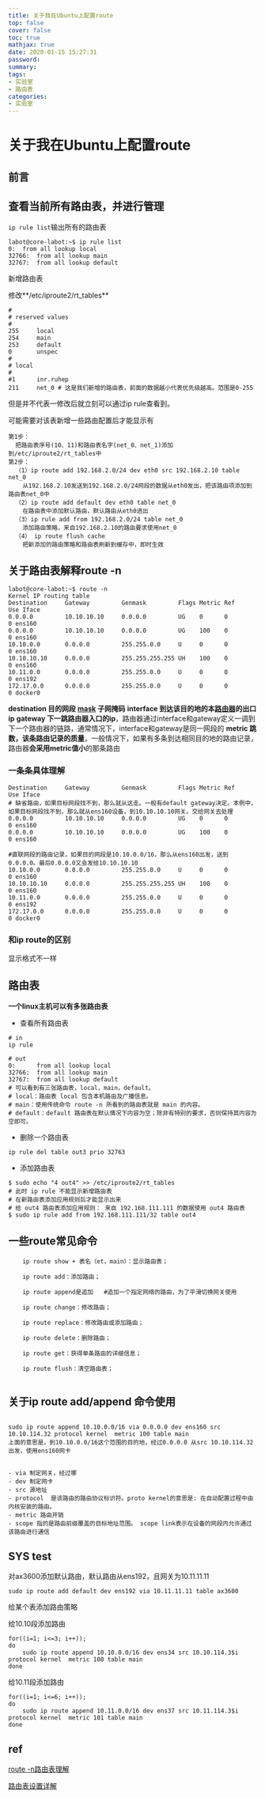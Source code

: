 ```yaml
---
title: 关于我在Ubuntu上配置route
top: false
cover: false
toc: true
mathjax: true
date: 2020-01-15 15:27:31
password:
summary:
tags:
- 实验室
- 路由表
categories:
- 实验室
---
```

# 关于我在Ubuntu上配置route

## 前言



## 查看当前所有路由表，并进行管理

`ip rule list`输出所有的路由表

```
labot@core-labot:~$ ip rule list
0:	from all lookup local
32766:	from all lookup main
32767:	from all lookup default
```



新增路由表

修改**/etc/iproute2/rt_tables**

```
#
# reserved values
#
255     local
254     main
253     default
0       unspec
#
# local
#
#1      inr.ruhep
211     net_0 # 这是我们新增的路由表，前面的数据越小代表优先级越高。范围是0-255
```



但是并不代表一修改后就立刻可以通过ip rule查看到。

可能需要对该表新增一些路由配置后才能显示有

```
第1步：
  把路由表序号(10、11)和路由表名字(net_0、net_1)添加到/etc/iproute2/rt_tables中
第2步：
  （1）ip route add 192.168.2.0/24 dev eth0 src 192.168.2.10 table net_0
    从192.168.2.10发送到192.168.2.0/24网段的数据从eth0发出，把该路由项添加到路由表net_0中
  （2）ip route add default dev eth0 table net_0
    在路由表中添加默认路由，默认路由从eth0进出
  （3）ip rule add from 192.168.2.0/24 table net_0
    添加路由策略，来自192.168.2.10的路由要求使用net_0
  （4） ip route flush cache
    把新添加的路由策略和路由表刷新到缓存中，即时生效
```









## 关于路由表解释route -n

```
labot@core-labot:~$ route -n
Kernel IP routing table
Destination     Gateway         Genmask         Flags Metric Ref    Use Iface
0.0.0.0         10.10.10.10     0.0.0.0         UG    0      0        0 ens160
0.0.0.0         10.10.10.10     0.0.0.0         UG    100    0        0 ens160
10.10.0.0       0.0.0.0         255.255.0.0     U     0      0        0 ens160
10.10.10.10     0.0.0.0         255.255.255.255 UH    100    0        0 ens160
10.11.0.0       0.0.0.0         255.255.0.0     U     0      0        0 ens192
172.17.0.0      0.0.0.0         255.255.0.0     U     0      0        0 docker0
```

**destination 目的网段**
**[mask](https://so.csdn.net/so/search?q=mask&spm=1001.2101.3001.7020) 子网掩码**
**interface 到达该目的地的本[路由器](https://so.csdn.net/so/search?q=路由器&spm=1001.2101.3001.7020)的出口ip**
**gateway 下一跳路由器入口的ip**，路由器通过interface和gateway定义一调到下一个路由器的链路，通常情况下，interface和gateway是同一网段的
**metric 跳数，该条路由记录的质量**，一般情况下，如果有多条到达相同目的地的路由记录，路由器**会采用metric值小**的那条路由

### 一条条具体理解

```
Destination     Gateway         Genmask         Flags Metric Ref    Use Iface
# 缺省路由，如果目标网段找不到，那么就从这走。一般有default gateway决定。本例中，如果目标网段找不到，那么就从ens160设备，到10.10.10.10网关。交给网关去处理
0.0.0.0         10.10.10.10     0.0.0.0         UG    0      0        0 ens160
0.0.0.0         10.10.10.10     0.0.0.0         UG    100    0        0 ens160

#直联网段的路由记录，如果目的网段是10.10.0.0/16，那么从ens160出发，送到0.0.0.0。最后0.0.0.0又会发给10.10.10.10
10.10.0.0       0.0.0.0         255.255.0.0     U     0      0        0 ens160
10.10.10.10     0.0.0.0         255.255.255.255 UH    100    0        0 ens160
10.11.0.0       0.0.0.0         255.255.0.0     U     0      0        0 ens192
172.17.0.0      0.0.0.0         255.255.0.0     U     0      0        0 docker0
```



### 和ip route的区别

显示格式不一样









## 路由表

**一个linux主机可以有多张路由表**

- 查看所有路由表

```
# in
ip rule

# out
0:      from all lookup local
32766:  from all lookup main
32767:  from all lookup default
# 可以看到有三张路由表，local，main，default。
# local：路由表 local 包含本机路由及广播信息。
# main：使用传统命令 route -n 所看到的路由表就是 main 的内容。
# default：default 路由表在默认情况下内容为空；除非有特别的要求，否则保持其内容为空即可。
```

- 删除一个路由表

```pf
ip rule del table out3 prio 32763
```

- 添加路由表

```pf
$ sudo echo "4 out4" >> /etc/iproute2/rt_tables
# 此时 ip rule 不能显示新增路由表
# 在新路由表添加应用规则后才能显示出来
# 给 out4 路由表添加应用规则： 来自 192.168.111.111 的数据使用 out4 路由表
$ sudo ip rule add from 192.168.111.111/32 table out4
```





## 一些route常见命令

```
    ip route show + 表名（et，main）：显示路由表； 

    ip route add：添加路由； 

    ip route append是追加   #追加一个指定网络的路由，为了平滑切换网关使用

    ip route change：修改路由；

    ip route replace：修改路由或添加路由；

    ip route delete：删除路由；

    ip route get：获得单条路由的详细信息；

    ip route flush：清空路由表；
    
```





## 关于ip route add/append 命令使用

```

sudo ip route append 10.10.0.0/16 via 0.0.0.0 dev ens160 src 10.10.114.32 protocol kernel  metric 100 table main
上面的意思是，到10.10.0.0/16这个范围的目的地，经过0.0.0.0 从src 10.10.114.32 出发，使用ens160网卡


- via 制定网关，经过哪
- dev 制定网卡
- src 源地址
- protocol  是该路由的路由协议标识符。proto kernel的意思是: 在自动配置过程中由内核安装的路由。
- metric 路由开销
- scope 指的是路由前缀覆盖的目标地址范围。 scope link表示在设备的网段内允许通过该路由进行通信
```





## SYS test

对ax3600添加默认路由，默认路由从ens192，且网关为10.11.11.11

```
sudo ip route add default dev ens192 via 10.11.11.11 table ax3600
```





给某个表添加路由策略

给10.10段添加路由

```
for((i=1; i<=3; i++));
do 
	sudo ip route append 10.10.0.0/16 dev ens34 src 10.10.114.3$i protocol kernel  metric 100 table main
done
```





给10.11段添加路由

```
for((i=1; i<=6; i++));
do 
	sudo ip route append 10.11.0.0/16 dev ens37 src 10.11.114.3$i protocol kernel  metric 101 table main
done
```



## ref

[route -n路由表理解](https://blog.csdn.net/yimenglin/article/details/107182098)

[路由表设置详解](https://segmentfault.com/a/1190000022752866)